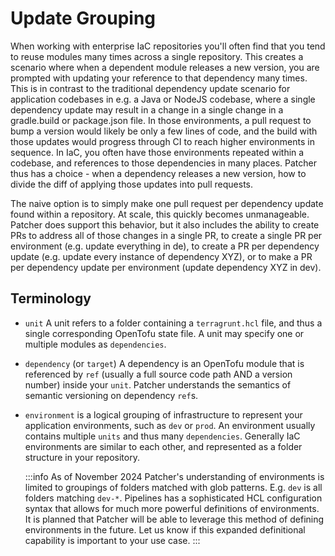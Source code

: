 # Update Grouping

When working with enterprise IaC repositories you'll often find that you tend to reuse modules many times across a single repository.  This creates a scenario where when a dependent module releases a new version, you are prompted with updating your reference to that dependency many times.  This is in contrast to the traditional dependency update scenario for application codebases in e.g. a Java or NodeJS codebase, where a single dependency update may result in a change in a single change in a gradle.build or package.json file. In those environments, a pull request to bump a version would likely be only a few lines of code, and the build with those updates would progress through CI to reach higher environments in sequence.  In IaC, you often have those environments repeated within a codebase, and references to those dependencies in many places. Patcher thus has a choice - when a dependency releases a new version, how to divide the diff of applying those updates into pull requests.

The naive option is to simply make one pull request per dependency update found within a repository. At scale, this quickly becomes unmanageable. Patcher does support this behavior, but it also includes the ability to create PRs to address all of those changes in a single PR, to create a single PR per environment (e.g. update everything in de), to create a PR per dependency update (e.g. update every instance of dependency XYZ), or to make a PR per dependency update per environment (update dependency XYZ in dev).

## Terminology
* `unit` A unit refers to a folder containing a `terragrunt.hcl` file, and thus a single corresponding OpenTofu state file.  A unit may specify one or multiple modules as `dependencies`.
* `dependency` (or `target`) A dependency is an OpenTofu module that is referenced by `ref` (usually a full source code path AND a version number) inside your `unit`.  Patcher understands the semantics of semantic versioning on dependency `ref`s.
* `environment` is a logical grouping of infrastructure to represent your application environments, such as `dev` or `prod`.  An environment usually contains multiple `units` and thus many `dependencies`.  Generally IaC environments are similar to each other, and represented as a folder structure in your repository.

    :::info
    As of November 2024 Patcher's understanding of environments is limited to groupings of folders matched with glob patterns.  E.g. `dev` is all folders matching `dev-*`.  Pipelines has a sophisticated HCL configuration syntax that allows for much more powerful definitions of environments.  It is planned that Patcher will be able to leverage this method of defining environments in the future. Let us know if this expanded definitional capability is important to your use case.
    :::